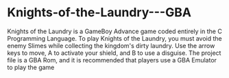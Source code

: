 # Knights-of-the-Laundry---GBA
Knights of the Laundry is a GameBoy Advance game coded entirely in the C Programming Language. To play Knights of the Laundry, you must avoid the enemy Slimes while collecting the kingdom's dirty laundry. Use the arrow keys to move, A to activate your shield, and B to use a disguise. The project file is a GBA Rom, and it is recommended that players use a GBA Emulator to play the game
